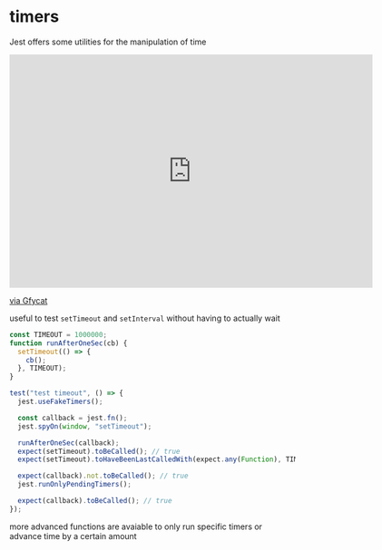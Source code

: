 # timers

Jest offers some utilities for the manipulation of time

<iframe src='https://gfycat.com/ifr/AlertCalmHerring' frameborder='0' scrolling='no' allowfullscreen width='640' height='412'></iframe><p> <a href="https://gfycat.com/alertcalmherring">via Gfycat</a></p>

useful to test `setTimeout` and `setInterval` without having to actually wait

```js
const TIMEOUT = 1000000;
function runAfterOneSec(cb) {
  setTimeout(() => {
    cb();
  }, TIMEOUT);
}

test("test timeout", () => {
  jest.useFakeTimers();

  const callback = jest.fn();
  jest.spyOn(window, "setTimeout");

  runAfterOneSec(callback);
  expect(setTimeout).toBeCalled(); // true
  expect(setTimeout).toHaveBeenLastCalledWith(expect.any(Function), TIMEOUT); // true

  expect(callback).not.toBeCalled(); // true
  jest.runOnlyPendingTimers();

  expect(callback).toBeCalled(); // true
});
```

more advanced functions are avaiable to only run specific timers or advance time by a certain amount
